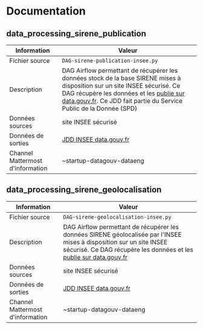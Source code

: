 # Documentation

## data_processing_sirene_publication

| Information | Valeur |
| -------- | -------- |
| Fichier source     | `DAG-sirene-publication-insee.py`     |
| Description | DAG Airflow permettant de récupérer les données stock de la base SIRENE mises à disposition sur un site INSEE sécurisé. Ce DAG récupère les données et les [publie sur data.gouv.fr](https://www.data.gouv.fr/fr/datasets/base-sirene-des-entreprises-et-de-leurs-etablissements-siren-siret/). Ce JDD fait partie du Service Public de la Donnée (SPD) | Quotidien |
| Données sources | site INSEE sécurisé |
| Données de sorties | [JDD INSEE data.gouv.fr](https://www.data.gouv.fr/fr/datasets/base-sirene-des-entreprises-et-de-leurs-etablissements-siren-siret/) |
| Channel Mattermost d'information | ~startup-datagouv-dataeng |


## data_processing_sirene_geolocalisation

| Information | Valeur |
| -------- | -------- |
| Fichier source     | `DAG-sirene-geolocalisation-insee.py`     |
| Description | DAG Airflow permettant de récupérer les données SIRENE géolocalisée par l'INSEE mises à disposition sur un site INSEE sécurisé. Ce DAG récupère les données et les [publie sur data.gouv.fr](https://www.data.gouv.fr/fr/datasets/geolocalisation-des-etablissements-du-repertoire-sirene-pour-les-etudes-statistiques/) | Quotidien |
| Données sources | site INSEE sécurisé |
| Données de sorties | [JDD INSEE data.gouv.fr](https://www.data.gouv.fr/fr/datasets/geolocalisation-des-etablissements-du-repertoire-sirene-pour-les-etudes-statistiques/) |
| Channel Mattermost d'information | ~startup-datagouv-dataeng |
